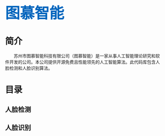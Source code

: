 <!DOCTYPE html>
<html>
<head>
</head>
<body>

<h1 style="color:rgb(0,101,189); font-size:xxx-large;">图慕智能</h1>
<!--
<p align="left"> <img alt="Logo" src="figure\logo.png", style="width:168px;"></p>
-->
<h1>简介</h1>
<p>&emsp;&emsp;苏州市图慕智能科技有限公司（图慕智能）是一家从事人工智能理论研究和软件开发的公司。本公司提供开源免费且性能领先的人工智能算法。此代码库包含人脸检测和人脸识别算法。</p>
<h1>目录</h1>
<h2>人脸检测</h2>
<h2>人脸识别</h2>
</body>
</html>